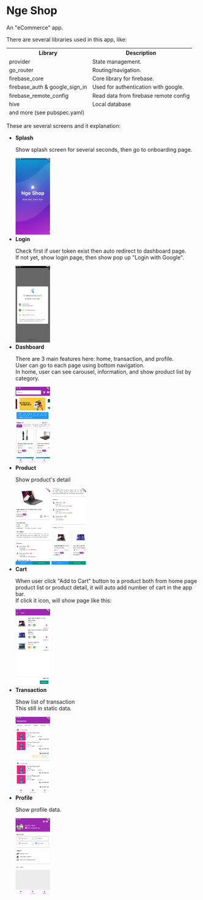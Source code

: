 # Nge Shop

<p>An "eCommerce" app.</p>
<p>There are several libraries used in this app, like: </p>
<table>
  <thead>
    <tr>
      <th>Library</th>
      <th>Description</th>
    </tr>
    <tr>
      <td>provider</td>
      <td>State management.</td>
    </tr>
    <tr>
      <td>go_router</td>
      <td>Routing/navigation.</td>
    </tr>
    <tr>
      <td>firebase_core</td>
      <td>Core library for firebase.</td>
    </tr>
    <tr>
      <td>firebase_auth & google_sign_in</td>
      <td>Used for authentication with google.</td>
    </tr>
    <tr>
      <td>firebase_remote_config</td>
      <td>Read data from firebase remote config</td>
    </tr>
    <tr>
      <td>hive</td>
      <td>Local database</td>
    </tr>
    <tr>
      <td colspan="2">and more (see pubspec.yaml)</td>
    </tr>
  </thead>
</table>
<p>These are several screens and it explanation:</p>
<ul>
  <li>
    <b>Splash</b>
    <p>Show splash screen for several seconds, then go to onboarding page.</p>
    <img src="./git-img/1-splash.png" style="height:200px; width: 90px; object-fit:cover" />
  </li>
  <li>
    <b>Login</b>
    <p>Check first if user token exist then auto redirect to dashboard page.<br />If not yet, show login page, then show pop up "Login with Google".</p>
    <img src="./git-img/2-login.png" style="height:200px; width: 90px; object-fit:cover" />
  </li>
  <li>
    <b>Dashboard</b>
    <p>There are 3 main features here: home, transaction, and profile.<br />User can go to each page using bottom navigation.<br/>In home, user can see carousel, information, and show product list by category.</p>
    <img src="./git-img/3-dashboard.png" style="height:200px; width: 90px; object-fit:cover" />
  </li>
  <li>
    <b>Product</b>
    <p>Show product's detail</p>
    <img src="./git-img/4.1-product.png" style="height:200px; width: 90px; object-fit:cover" />
    <img src="./git-img/4.2-product.png" style="height:200px; width: 90px; object-fit:cover" />
  </li>
  <li>
    <b>Cart</b>
    <p>When user click "Add to Cart" button to a product both from home page product list or product detail, it will auto add number of cart in the app bar.<br />If click it icon, will show page like this:</p>
    <img src="./git-img/5-cart.png" style="height:200px; width: 90px; object-fit:cover" />
  </li>
  <li>
    <b>Transaction</b>
    <p>Show list of transaction<br />This still in static data.</p>
    <img src="./git-img/6-transaction.png" style="height:200px; width: 90px; object-fit:cover" />
  </li>
  <li>
    <b>Profile</b>
    <p>Show profile data.</p>
    <img src="./git-img/7-profile.png" style="height:200px; width: 90px; object-fit:cover" />
  </li>
</ul>